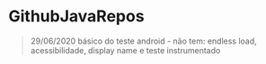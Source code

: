# GithubJavaRepos

> 29/06/2020
básico do teste android
    - não tem: endless load, acessibilidade, display name e teste instrumentado
